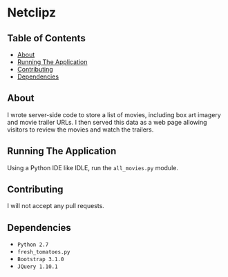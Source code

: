 # Netclipz

## Table of Contents
* [About](#about)
* [Running The Application](#running-the-application)
* [Contributing](#contributing)
* [Dependencies](#dependencies)

## About
I wrote server-side code to store a list of movies, including box art imagery and movie trailer URLs. I then served this data as a web page allowing visitors to review the movies and watch the trailers.

## Running The Application
Using a Python IDE like IDLE, run the `all_movies.py` module.

## Contributing
I will not accept any pull requests.

## Dependencies
* `Python 2.7`
* `fresh_tomatoes.py`
* `Bootstrap 3.1.0`
* `JQuery 1.10.1`
